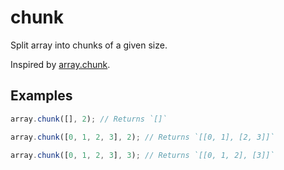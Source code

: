 # chunk

Split array into chunks of a given size.

Inspired by [array.chunk](https://github.com/zhiyelee/array.chunk).

## Examples

```typescript
array.chunk([], 2); // Returns `[]`

array.chunk([0, 1, 2, 3], 2); // Returns `[[0, 1], [2, 3]]`

array.chunk([0, 1, 2, 3], 3); // Returns `[[0, 1, 2], [3]]`
```
